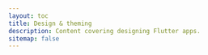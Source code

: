 ```yaml
---
layout: toc
title: Design & theming
description: Content covering designing Flutter apps.
sitemap: false
---
```

